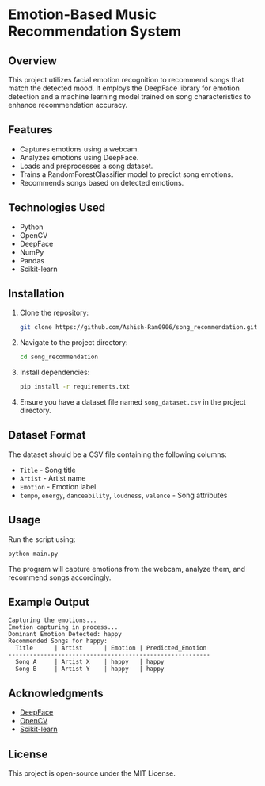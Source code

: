 # Emotion-Based Music Recommendation System

## Overview
This project utilizes facial emotion recognition to recommend songs that match the detected mood. It employs the DeepFace library for emotion detection and a machine learning model trained on song characteristics to enhance recommendation accuracy.

## Features
- Captures emotions using a webcam.
- Analyzes emotions using DeepFace.
- Loads and preprocesses a song dataset.
- Trains a RandomForestClassifier model to predict song emotions.
- Recommends songs based on detected emotions.

## Technologies Used
- Python
- OpenCV
- DeepFace
- NumPy
- Pandas
- Scikit-learn

## Installation
1. Clone the repository:
   ```sh
   git clone https://github.com/Ashish-Ram0906/song_recommendation.git
   ```
2. Navigate to the project directory:
   ```sh
   cd song_recommendation
   ```
3. Install dependencies:
   ```sh
   pip install -r requirements.txt
   ```
4. Ensure you have a dataset file named `song_dataset.csv` in the project directory.

## Dataset Format
The dataset should be a CSV file containing the following columns:
- `Title` - Song title
- `Artist` - Artist name
- `Emotion` - Emotion label
- `tempo`, `energy`, `danceability`, `loudness`, `valence` - Song attributes

## Usage
Run the script using:
```sh
python main.py
```
The program will capture emotions from the webcam, analyze them, and recommend songs accordingly.

## Example Output
```
Capturing the emotions...
Emotion capturing in process...
Dominant Emotion Detected: happy
Recommended Songs for happy:
  Title      | Artist      | Emotion | Predicted_Emotion
---------------------------------------------------------
  Song A     | Artist X    | happy   | happy
  Song B     | Artist Y    | happy   | happy
```

## Acknowledgments
- [DeepFace](https://github.com/serengil/deepface)
- [OpenCV](https://opencv.org/)
- [Scikit-learn](https://scikit-learn.org/)

## License
This project is open-source under the MIT License.

